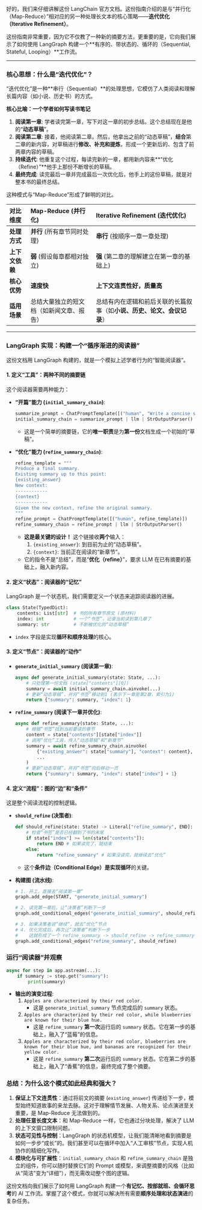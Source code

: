 好的，我们来仔细讲解这份 LangChain 官方文档。这份指南介绍的是与“并行化（Map-Reduce）”相对应的另一种处理长文本的核心策略——**迭代优化（Iterative Refinement）**。

这份指南非常重要，因为它不仅教了一种新的摘要方法，更重要的是，它向我们展示了如何使用 LangGraph 构建一个**有序的、带状态的、循环的（Sequential, Stateful, Looping）**工作流。

---

### 核心思想：什么是“迭代优化”？

“迭代优化”是一种**串行（Sequential）**的处理思想，它模仿了人类阅读和理解长篇内容（如小说、历史书）的方式。

**核心比喻：一个学者如何写读书笔记**
1.  **阅读第一章**: 学者读完第一章，写下对这一章的初步总结。这个总结现在是他的“**动态草稿**”。
2.  **阅读第二章**: 接着，他阅读第二章。然后，他拿出之前的“动态草稿”，**结合**第二章的新内容，对草稿进行**修改、补充和提炼**，形成一个更新后的、包含了前两章内容的草稿。
3.  **持续迭代**: 他重复这个过程，每读完新的一章，都用新内容来**“优化（Refine）”**他手上那份不断增长的草稿。
4.  **最终完成**: 读完最后一章并完成最后一次优化后，他手上的这份草稿，就是对整本书的最终总结。

这种模式与“Map-Reduce”形成了鲜明的对比。

| 对比维度 | Map-Reduce (并行化) | Iterative Refinement (迭代优化) |
| :--- | :--- | :--- |
| **处理方式** | **并行** (所有章节同时处理) | **串行** (按顺序一章一章处理) |
| **上下文依赖** | **弱** (假设每章都相对独立) | **强** (第二章的理解建立在第一章的基础上) |
| **核心优势** | **速度快** | **上下文连贯性好，质量高** |
| **适用场景** | 总结大量独立的短文档（如新闻文章、报告） | 总结有内在逻辑和前后关联的长篇叙事（如**小说、历史、论文、会议记录**） |

---

### LangGraph 实现：构建一个“循序渐进的阅读器”

这份文档用 LangGraph 构建的，就是一个模拟上述学者行为的“智能阅读器”。

#### 1. 定义“工具”：两种不同的摘要链

这个阅读器需要两种能力：
*   **“开篇”能力 (`initial_summary_chain`)**:
    ```python
    summarize_prompt = ChatPromptTemplate([("human", "Write a concise summary of the following: {context}")])
    initial_summary_chain = summarize_prompt | llm | StrOutputParser()
    ```
    *   这是一个简单的摘要链，它的**唯一职责**是为**第一份**文档生成一个初始的“草稿”。

*   **“优化”能力 (`refine_summary_chain`)**:
    ```python
    refine_template = """
    Produce a final summary.
    Existing summary up to this point:
    {existing_answer}
    New context:
    ------------
    {context}
    ------------
    Given the new context, refine the original summary.
    """
    refine_prompt = ChatPromptTemplate([("human", refine_template)])
    refine_summary_chain = refine_prompt | llm | StrOutputParser()
    ```
    *   **这是最关键的设计！** 这个链接收**两个**输入：
        1.  `{existing_answer}`: 到目前为止的“动态草稿”。
        2.  `{context}`: 当前正在阅读的“新章节”。
    *   它的指令不是“总结”，而是“**优化（refine）**”，要求 LLM 在已有摘要的基础上，融入新内容。

#### 2. 定义“状态”：阅读器的“记忆”

LangGraph 是一个状态机，我们需要定义一个状态来追踪阅读器的进展。

```python
class State(TypedDict):
    contents: List[str]  # 书的所有章节原文 (原材料)
    index: int           # 一个“书签”，记录当前读到第几章了
    summary: str         # 不断被优化的“动态草稿”
```
*   `index` 字段是实现**循环和顺序处理**的核心。

#### 3. 定义“节点”：阅读器的“动作”

*   **`generate_initial_summary` (阅读第一章)**:
    ```python
    async def generate_initial_summary(state: State, ...):
        # 只处理第一份文档 (state["contents"][0])
        summary = await initial_summary_chain.ainvoke(...)
        # 更新“动态草稿”，并将“书签”移动到1 (表示下一章是第2章，索引为1)
        return {"summary": summary, "index": 1}
    ```
*   **`refine_summary` (阅读下一章并优化)**:
    ```python
    async def refine_summary(state: State, ...):
        # 根据“书签”找到当前要读的章节
        content = state["contents"][state["index"]]
        # 调用“优化”工具，传入“动态草稿”和“新章节”
        summary = await refine_summary_chain.ainvoke(
            {"existing_answer": state["summary"], "context": content},
            ...
        )
        # 更新“动态草稿”，并将“书签”向后移动一页
        return {"summary": summary, "index": state["index"] + 1}
    ```

#### 4. 定义“流程”：图的“边”和“条件”

这是整个阅读流程的控制逻辑。

*   **`should_refine` (决策者)**:
    ```python
    def should_refine(state: State) -> Literal["refine_summary", END]:
        # 检查“书签”是否已经翻到了书的末尾
        if state["index"] >= len(state["contents"]):
            return END # 如果读完了，就结束
        else:
            return "refine_summary" # 如果没读完，就继续去“优化”
    ```
    *   这个**条件边（Conditional Edge）**是实现**循环**的关键。

*   **构建图 (流水线)**:
    ```python
    # 1. 开工，直接去“阅读第一章”
    graph.add_edge(START, "generate_initial_summary")
    
    # 2. 读完第一章后，让“决策者”判断下一步
    graph.add_conditional_edges("generate_initial_summary", should_refine)
    
    # 3. 如果决策者说“继续”，就去“优化”节点
    # 4. 优化完成后，再次让“决策者”判断下一步
    #    这就形成了一个 refine_summary -> should_refine -> refine_summary 的循环！
    graph.add_conditional_edges("refine_summary", should_refine)
    ```

### 运行“阅读器”并观察

```python
async for step in app.astream(...):
    if summary := step.get("summary"):
        print(summary)
```
*   **输出的演变过程**:
    1.  `Apples are characterized by their red color.`
        *   这是 `generate_initial_summary` 节点完成后的 `summary` 状态。
    2.  `Apples are characterized by their red color, while blueberries are known for their blue hue.`
        *   这是 `refine_summary` **第一次**运行后的 `summary` 状态。它在第一步的基础上，融入了“蓝莓”的信息。
    3.  `Apples are characterized by their red color, blueberries are known for their blue hue, and bananas are recognized for their yellow color.`
        *   这是 `refine_summary` **第二次**运行后的 `summary` 状态。它在第二步的基础上，融入了“香蕉”的信息，最终完成了整个摘要。

### 总结：为什么这个模式如此经典和强大？

1.  **保证上下文连贯性**：通过将前文的摘要 (`existing_answer`) 传递给下一步，模型始终知道故事的来龙去脉。这对于理解情节发展、人物关系、论点演进至关重要，是 Map-Reduce 无法做到的。
2.  **处理任意长度文本**：和 Map-Reduce 一样，它也通过分块处理，解决了 LLM 的上下文窗口限制问题。
3.  **状态可见性与控制**：LangGraph 的状态机模型，让我们能清晰地看到摘要是如何一步步“成长”的。我们甚至可以在循环中加入“人工审核”节点，实现人机协作的精细化写作。
4.  **模块化与可扩展性**：`initial_summary_chain` 和 `refine_summary_chain` 是独立的组件，你可以随时替换它们的 Prompt 或模型，来调整摘要的风格（比如从“简洁”变为“详细”），而无需改动整个图的逻辑。

这份文档向我们展示了如何用 LangGraph 构建一个**有记忆、按部就班、会循环思考**的 AI 工作流。掌握了这个模式，你就可以解决所有需要**顺序处理和状态演进**的复杂任务。